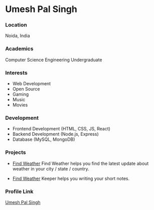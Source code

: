# Umesh Pal Singh

### Location

Noida, India

### Academics

Computer Science Engineering Undergraduate

### Interests

- Web Development
- Open Source
- Gaming
- Music
- Movies

### Development

- Frontend Development (HTML, CSS, JS, React)
- Backend Development (Node.js, Express)
- Database (MySQL, MongoDB)

### Projects

- [Find Weather](https://github.com/umeshpalsingh/findweather) Find Weather helps you find the latest update about weather in your city / state / country.

- [Find Weather](https://github.com/umeshpalsingh/keeper) Keeper helps you writing your short notes.


### Profile Link

[Umesh Pal Singh](https://github.com/umeshpalsingh)